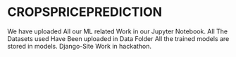 # CROPSPRICEPREDICTION
We have uploaded All our ML related Work in our Jupyter Notebook.
All The Datasets used Have Been uploaded in Data Folder
All the trained models are stored in models.
Django-Site Work in hackathon.
